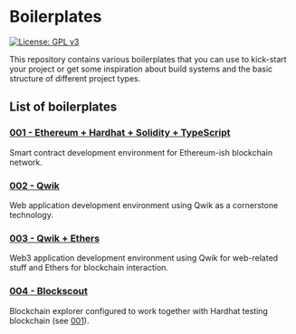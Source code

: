 # Boilerplates

[![License: GPL v3](https://img.shields.io/badge/License-GPL%20v3-blue.svg)](http://www.gnu.org/licenses/gpl-3.0)

This repository contains various boilerplates that you can use to kick-start your project 
or get some inspiration about build systems and the basic structure of different project types.

## List of boilerplates

### [001 - Ethereum + Hardhat + Solidity + TypeScript](./boilerplates/001_eth_hardhat_ts)

Smart contract development environment for Ethereum-ish blockchain network. 

### [002 - Qwik](./boilerplates/002_qwik_web)

Web application development environment using Qwik as a cornerstone technology.

### [003 - Qwik + Ethers](./boilerplates/003_qwik_web3_ethers)

Web3 application development environment using Qwik for web-related stuff and Ethers for blockchain interaction.

### [004 - Blockscout](./boilerplates/004_blockchain_explorer)

Blockchain explorer configured to work together with Hardhat testing blockchain (see [001](./boilerplates/001_eth_hardhat_ts)).
